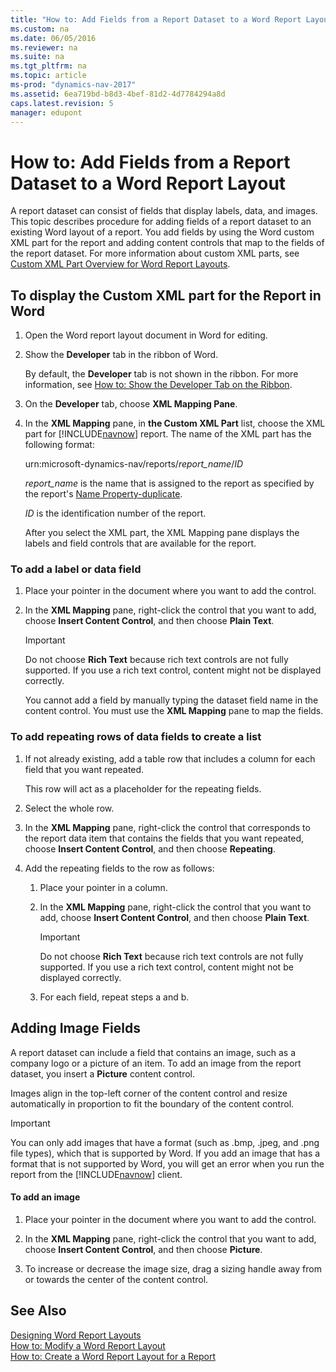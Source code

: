```yaml
---
title: "How to: Add Fields from a Report Dataset to a Word Report Layout"
ms.custom: na
ms.date: 06/05/2016
ms.reviewer: na
ms.suite: na
ms.tgt_pltfrm: na
ms.topic: article
ms-prod: "dynamics-nav-2017"
ms.assetid: 6ea719bd-b8d3-4bef-81d2-4d7784294a8d
caps.latest.revision: 5
manager: edupont
---
```

# How to: Add Fields from a Report Dataset to a Word Report Layout
A report dataset can consist of fields that display labels, data, and images. This topic describes procedure for adding fields of a report dataset to an existing Word layout of a report. You add fields by using the Word custom XML part for the report and adding content controls that map to the fields of the report dataset. For more information about custom XML parts, see [Custom XML Part Overview for Word Report Layouts](Custom-XML-Part-Overview-for-Word-Report-Layouts.md).  
  
##  <a name="OpenXMLPart"></a> To display the Custom XML part for the Report in Word  
  
1.  Open the Word report layout document in Word for editing.  
  
2.  Show the **Developer** tab in the ribbon of Word.  
  
     By default, the **Developer** tab is not shown in the ribbon. For more information, see [How to: Show the Developer Tab on the Ribbon](http://go.microsoft.com/fwlink/?LinkID=389631).  
  
3.  On the **Developer** tab, choose **XML Mapping Pane**.  
  
4.  In the **XML Mapping** pane, in **the Custom XML Part** list, choose the XML part for [!INCLUDE[navnow](includes/navnow_md.md)] report. The name of the XML part has the following format:  
  
     urn:microsoft\-dynamics\-nav\/reports\/*report\_name*\/*ID*  
  
     *report\_name* is the name that is assigned to the report as specified by the report's [Name Property\-duplicate](Name-Property-duplicate.md).  
  
     *ID* is the identification number of the report.  
  
     After you select the XML part, the XML Mapping pane displays the labels and field controls that are available for the report.  
  
### To add a label or data field  
  
1.  Place your pointer in the document where you want to add the control.  
  
2.  In the **XML Mapping** pane, right\-click the control that you want to add, choose **Insert Content Control**, and then choose **Plain Text**.  
  
    > [!IMPORTANT]  
    >  Do not choose **Rich Text** because rich text controls are not fully supported. If you use a rich text control, content might not be displayed correctly.  
  
     You cannot add a field by manually typing the dataset field name in the content control. You must use the **XML Mapping** pane to map the fields.  
  
### To add repeating rows of data fields to create a list  
  
1.  If not already existing, add a table row that includes a column for each field that you want repeated.  
  
     This row will act as a placeholder for the repeating fields.  
  
2.  Select the whole row.  
  
3.  In the **XML Mapping** pane, right\-click the control that corresponds to the report data item that contains the fields that you want repeated, choose **Insert Content Control**, and then choose **Repeating**.  
  
4.  Add the repeating fields to the row as follows:  
  
    1.  Place your pointer in a column.  
  
    2.  In the **XML Mapping** pane, right\-click the control that you want to add, choose **Insert Content Control**, and then choose **Plain Text**.  
  
        > [!IMPORTANT]  
        >  Do not choose **Rich Text** because rich text controls are not fully supported. If you use a rich text control, content might not be displayed correctly.  
  
    3.  For each field, repeat steps a and b.  
  
## Adding Image Fields  
 A report dataset can include a field that contains an image, such as a company logo or a picture of an item. To add an image from the report dataset, you insert a **Picture** content control.  
  
 Images align in the top\-left corner of the content control and resize automatically in proportion to fit the boundary of the content control.  
  
> [!IMPORTANT]  
>  You can only add images that have a format \(such as .bmp, .jpeg, and .png file types\), which that is supported by Word. If you add an image that has a format that is not supported by Word, you will get an error when you run the report from the [!INCLUDE[navnow](includes/navnow_md.md)] client.  
  
#### To add an image  
  
1.  Place your pointer in the document where you want to add the control.  
  
2.  In the **XML Mapping** pane, right\-click the control that you want to add, choose **Insert Content Control**, and then choose **Picture**.  
  
3.  To increase or decrease the image size, drag a sizing handle away from or towards the center of the content control.  
  
## See Also  
 [Designing Word Report Layouts](Designing-Word-Report-Layouts.md)   
 [How to: Modify a Word Report Layout](../Topic/How%20to:%20Modify%20a%20Word%20Report%20Layout.md)   
 [How to: Create a Word Report Layout for a Report](../Topic/How%20to:%20Create%20a%20Word%20Report%20Layout%20for%20a%20Report.md)
